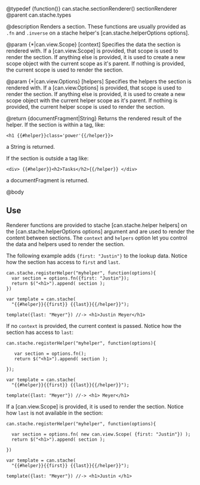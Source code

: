 @typedef {function()} can.stache.sectionRenderer() sectionRenderer
@parent can.stache.types 

@description Renders a section. These functions are usually provided as `.fn` and
`.inverse` on a stache helper's [can.stache.helperOptions options].

@param {*|can.view.Scope} [context] Specifies the data the section is rendered 
with.  If a [can.view.Scope] is provided, that scope is used to render the
section.  If anything else is provided, it is used to create a new scope object
with the current scope as it's parent.  If nothing is provided, the current
scope is used to render the section.

@param {*|can.view.Options} [helpers] Specifies the helpers the section is rendered 
with.  If a [can.view.Options] is provided, that scope is used to render the
section.  If anything else is provided, it is used to create a new scope object
with the current helper scope as it's parent.  If nothing is provided, the current
helper scope is used to render the section.

@return {documentFragment|String} Returns the rendered result of the helper. If the
section is within a tag, like:

    <h1 {{#helper}}class='power'{{/helper}}>

a String is returned.  

If the section is outside a tag like: 

    <div> {{#helper}}<h2>Tasks</h2>{{/helper}} </div>
    
a documentFragment is returned.

@body

## Use

Renderer functions are provided to stache [can.stache.helper helpers] on 
the [can.stache.helperOptions options] argument and are used to render the
content between sections. The `context` and `helpers` option let you control
the data and helpers used to render the section.

The following example adds `{first: "Justin"}` to the lookup 
data. Notice how the section has access to `first` and `last`.

    can.stache.registerHelper("myhelper", function(options){
      var section = options.fn({first: "Justin"});
      return $("<h1>").append( section );
    })

    var template = can.stache(
      "{{#helper}}{{first}} {{last}}{{/helper}}");
      
    template({last: "Meyer"}) //-> <h1>Justin Meyer</h1>

If no `context` is provided, the current context is passed.  Notice
how the section has access to `last`:

    can.stache.registerHelper("myhelper", function(options){
      
       var section = options.fn();
       return $("<h1>").append( section );
      
    });

    var template = can.stache(
      "{{#helper}}{{first}} {{last}}{{/helper}}");
      
    template({last: "Meyer"}) //-> <h1> Meyer</h1>
    
If a [can.view.Scope] is provided, it is used to render the 
section. Notice how `last` is not available in the section:

    can.stache.registerHelper("myhelper", function(options){
      
      var section = options.fn( new can.view.Scope( {first: "Justin"}) );
      return $("<h1>").append( section );
      
    })

    var template = can.stache(
      "{{#helper}}{{first}} {{last}}{{/helper}}");
      
    template({last: "Meyer"}) //-> <h1>Justin </h1>




